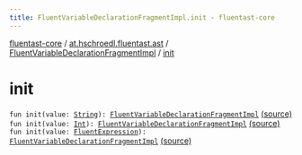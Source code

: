 ```yaml
---
title: FluentVariableDeclarationFragmentImpl.init - fluentast-core
---
```


[fluentast-core](../../index.html) / [at.hschroedl.fluentast.ast](../index.html) / [FluentVariableDeclarationFragmentImpl](index.html) / [init](.)

# init

`fun init(value: `[`String`](https://kotlinlang.org/api/latest/jvm/stdlib/kotlin/-string/index.html)`): `[`FluentVariableDeclarationFragmentImpl`](index.html) [(source)](http://github.com/hschroedl/fluentast/tree/master/core/at.hschroedl.fluentast/ast/VariableDeclarationFragment.kt#L30)
`fun init(value: `[`Int`](https://kotlinlang.org/api/latest/jvm/stdlib/kotlin/-int/index.html)`): `[`FluentVariableDeclarationFragmentImpl`](index.html) [(source)](http://github.com/hschroedl/fluentast/tree/master/core/at.hschroedl.fluentast/ast/VariableDeclarationFragment.kt#L34)
`fun init(value: `[`FluentExpression`](../../at.hschroedl.fluentast.ast.expression/-fluent-expression/index.html)`): `[`FluentVariableDeclarationFragmentImpl`](index.html) [(source)](http://github.com/hschroedl/fluentast/tree/master/core/at.hschroedl.fluentast/ast/VariableDeclarationFragment.kt#L38)